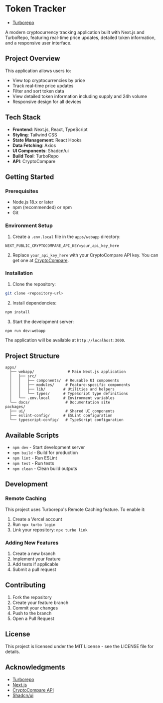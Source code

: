 # Token Tracker
- [Turborepo](https://my-turborepo-webapp-kvrj3xli0-stanislavv01s-projects.vercel.app/)

A modern cryptocurrency tracking application built with Next.js and TurboRepo, featuring real-time price updates, detailed token information, and a responsive user interface.

## Project Overview

This application allows users to:
- View top cryptocurrencies by price
- Track real-time price updates
- Filter and sort token data
- View detailed token information including supply and 24h volume
- Responsive design for all devices

## Tech Stack

- **Frontend**: Next.js, React, TypeScript
- **Styling**: Tailwind CSS
- **State Management**: React Hooks
- **Data Fetching**: Axios
- **UI Components**: Shadcn/ui
- **Build Tool**: TurboRepo
- **API**: CryptoCompare

## Getting Started

### Prerequisites

- Node.js 18.x or later
- npm (recommended) or npm
- Git

### Environment Setup

1. Create a `.env.local` file in the `apps/webapp` directory:

```env
NEXT_PUBLIC_CRYPTOCOMPARE_API_KEY=your_api_key_here
```

2. Replace `your_api_key_here` with your CryptoCompare API key. You can get one at [CryptoCompare](https://www.cryptocompare.com/cryptopian/api-keys).

### Installation

1. Clone the repository:
```bash
git clone <repository-url>
```

2. Install dependencies:
```bash
npm install
```

3. Start the development server:
```bash
npm run dev:webapp
```

The application will be available at `http://localhost:3000`.

## Project Structure

```
apps/
  ├── webapp/               # Main Next.js application
  │   ├── src/
  │   │   ├── components/  # Reusable UI components
  │   │   ├── modules/     # Feature-specific components
  │   │   ├── lib/        # Utilities and helpers
  │   │   └── types/      # TypeScript type definitions
  │   └── .env.local      # Environment variables
  └── docs/                # Documentation site
packages/
  ├── ui/                  # Shared UI components
  ├── eslint-config/      # ESLint configuration
  └── typescript-config/   # TypeScript configuration
```

## Available Scripts

- `npm dev` - Start development server
- `npm build` - Build for production
- `npm lint` - Run ESLint
- `npm test` - Run tests
- `npm clean` - Clean build outputs

## Development

### Remote Caching

This project uses Turborepo's Remote Caching feature. To enable it:

1. Create a Vercel account
2. Run `npx turbo login`
3. Link your repository: `npx turbo link`

### Adding New Features

1. Create a new branch
2. Implement your feature
3. Add tests if applicable
4. Submit a pull request

## Contributing

1. Fork the repository
2. Create your feature branch
3. Commit your changes
4. Push to the branch
5. Open a Pull Request

## License

This project is licensed under the MIT License - see the LICENSE file for details.

## Acknowledgments

- [Turborepo](https://turbo.build/repo)
- [Next.js](https://nextjs.org/)
- [CryptoCompare API](https://www.cryptocompare.com/api/)
- [Shadcn/ui](https://ui.shadcn.com/)

